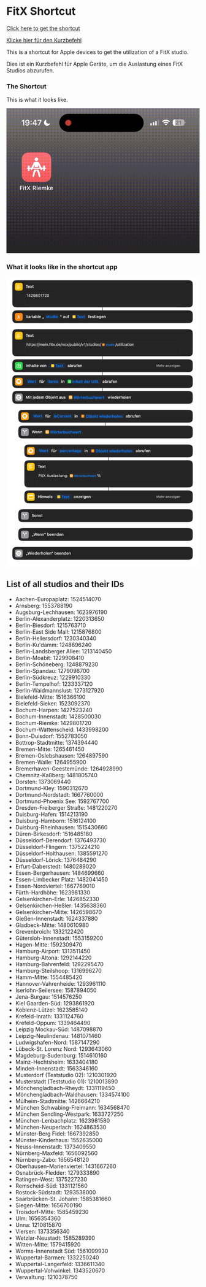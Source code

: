 # FitX Shortcut

[Click here to get the shortcut](https://www.icloud.com/shortcuts/2e21ec336bf94ebd8be9263ee736bef4)

[Klicke hier für den Kurzbefehl](https://www.icloud.com/shortcuts/2e21ec336bf94ebd8be9263ee736bef4)

This is a shortcut for Apple devices to get the utilization of a FitX studio.

Dies ist ein Kurzbefehl für Apple Geräte, um die Auslastung eines FitX Studios abzurufen.

### The Shortcut

This is what it looks like.

![Video of shortcut](shortcut.gif)

### What it looks like in the shortcut app

![Foto vom Kurzbefehl aus der Kurzbefehl App](shortcut.png)

## List of all studios and their IDs

- Aachen-Europaplatz: 1524514070
- Arnsberg: 1553788190
- Augsburg-Lechhausen: 1623976190
- Berlin-Alexanderplatz: 1220313650
- Berlin-Biesdorf: 1215763710
- Berlin-East Side Mall: 1215876800
- Berlin-Hellersdorf: 1230340340
- Berlin-Ku'damm: 1248696240
- Berlin-Landsberger Allee: 1213140450
- Berlin-Moabit: 1229908410
- Berlin-Schöneberg: 1248879230
- Berlin-Spandau: 1279098700
- Berlin-Südkreuz: 1229910330
- Berlin-Tempelhof: 1233337120
- Berlin-Waidmannslust: 1273127920
- Bielefeld-Mitte: 1516366190
- Bielefeld-Sieker: 1523092370
- Bochum-Harpen: 1427523240
- Bochum-Innenstadt: 1428500030
- Bochum-Riemke: 1429801720
- Bochum-Wattenscheid: 1433998200
- Bonn-Duisdorf: 1552783050
- Bottrop-Stadtmitte: 1374394440
- Bremen-Mitte: 1265461450
- Bremen-Oslebshausen: 1264897590
- Bremen-Walle: 1264955900
- Bremerhaven-Geestemünde: 1264928990
- Chemnitz-Kaßberg: 1481805740
- Dorsten: 1373069440
- Dortmund-Kley: 1590312670
- Dortmund-Nordstadt: 1667760000
- Dortmund-Phoenix See: 1592767700
- Dresden-Freiberger Straße: 1481220270
- Duisburg-Hafen: 1514213190
- Duisburg-Hamborn: 1516124100
- Duisburg-Rheinhausen: 1515430660
- Düren-Birkesdorf: 1516485180
- Düsseldorf-Derendorf: 1376493730
- Düsseldorf-Flingern: 1375224210
- Düsseldorf-Holthausen: 1385591270
- Düsseldorf-Lörick: 1376484290
- Erfurt-Daberstedt: 1480289020
- Essen-Bergerhausen: 1484699660
- Essen-Limbecker Platz: 1482041450
- Essen-Nordviertel: 1667769010
- Fürth-Hardhöhe: 1623981330
- Gelsenkirchen-Erle: 1426852330
- Gelsenkirchen-Heßler: 1435638360
- Gelsenkirchen-Mitte: 1426598670
- Gießen-Innenstadt: 1624337880
- Gladbeck-Mitte: 1480610980
- Grevenbroich: 1332122420
- Gütersloh-Innenstadt: 1553159200
- Hagen-Mitte: 1592309470
- Hamburg-Airport: 1313511450
- Hamburg-Altona: 1292144220
- Hamburg-Bahrenfeld: 1292295470
- Hamburg-Steilshoop: 1316996270
- Hamm-Mitte: 1554485420
- Hannover-Vahrenheide: 1293961110
- Iserlohn-Seilersee: 1587894050
- Jena-Burgau: 1514576250
- Kiel Gaarden-Süd: 1293861920
- Koblenz-Lützel: 1623585140
- Krefeld-Inrath: 1331124760
- Krefeld-Oppum: 1339464490
- Leipzig Mockau-Süd: 1487098870
- Leipzig-Neulindenau: 1481071460
- Ludwigshafen-Nord: 1587147290
- Lübeck-St. Lorenz Nord: 1293643060
- Magdeburg-Sudenburg: 1514610160
- Mainz-Hechtsheim: 1633404180
- Minden-Innenstadt: 1563346160
- Musterdorf (Teststudio 02): 1210301920
- Musterstadt (Teststudio 01): 1210013890
- Mönchengladbach-Rheydt: 1331119450
- Mönchengladbach-Waldhausen: 1334574100
- Mülheim-Stadtmitte: 1426664210
- München Schwabing-Freimann: 1634568470
- München Sendling-Westpark: 1633727250
- München-Lenbachplatz: 1623981580
- München-Neuperlach: 1624863530
- Münster-Berg Fidel: 1667392850
- Münster-Kinderhaus: 1552635000
- Neuss-Innenstadt: 1373409550
- Nürnberg-Maxfeld: 1656092560
- Nürnberg-Zabo: 1656548120
- Oberhausen-Marienviertel: 1431667260
- Osnabrück-Fledder: 1279333890
- Ratingen-West: 1375227230
- Remscheid-Süd: 1331121560
- Rostock-Südstadt: 1293538000
- Saarbrücken-St. Johann: 1585381660
- Siegen-Mitte: 1656700190
- Troisdorf-Mitte: 1585459230
- Ulm: 1656354360
- Unna: 1210815870
- Viersen: 1373356340
- Wetzlar-Neustadt: 1585289390
- Witten-Mitte: 1579415920
- Worms-Innenstadt Süd: 1561099930
- Wuppertal-Barmen: 1332250240
- Wuppertal-Langerfeld: 1336611340
- Wuppertal-Vohwinkel: 1343520670
- Verwaltung: 1210378750
